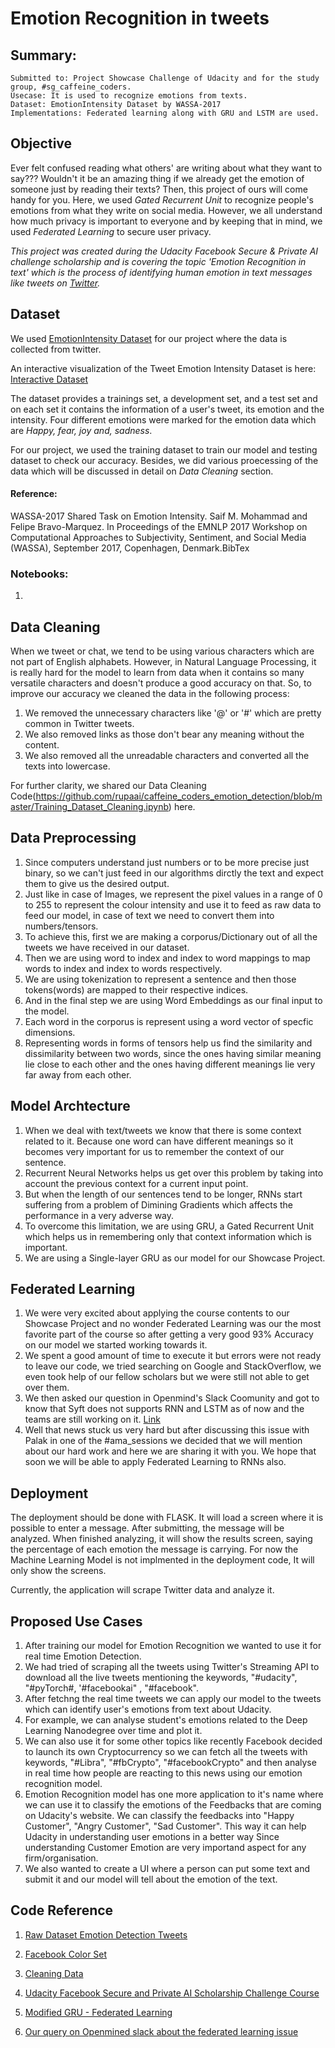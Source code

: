 # Emotion Recognition in tweets
## Summary:
```
Submitted to: Project Showcase Challenge of Udacity and for the study group, #sg_caffeine_coders.
Usecase: It is used to recognize emotions from texts. 
Dataset: EmotionIntensity Dataset by WASSA-2017
Implementations: Federated learning along with GRU and LSTM are used.
```

## Objective 
Ever felt confused reading what others' are writing about what they want to say??? Wouldn't it be an amazing thing if we already get the emotion of someone just by reading their texts? Then, this project of ours will come handy for you. Here, we used *Gated Recurrent Unit* to recognize people's emotions from what they write on social media. However, we all understand how much privacy is important to everyone and by keeping that in mind, we used *Federated Learning* to secure user privacy. 

*This project was created during the Udacity Facebook Secure & Private AI challenge scholarship and is covering the topic 'Emotion Recognition in text'
which is the process of identifying human emotion in text messages like tweets on [Twitter](https://twitter.com/home).*

<!---For the data we used a dataset given WASSA-2017 Shared Task on Emotion Intensity.--->

<!--- The project will be submitted to the [Project Showcase Challenge](https://sites.google.com/udacity.com/secureprivateai-challenge/community/project-showcase-challenge#h.p_E1Kba6yZtw4O)     
by Udacity and to the study group #sg_caffeine_coders project challenge. --->


## Dataset
We used 
[EmotionIntensity Dataset](http://saifmohammad.com/WebPages/EmotionIntensity-SharedTask.html) for our project where the data is collected from twitter.

An interactive visualization of the Tweet Emotion Intensity Dataset is here:
[Interactive Dataset](http://saifmohammad.com/WebPages/TweetEmotionIntensity-dataviz.html)

The dataset provides a trainings set, a development set, and a test set and on each set it contains the information of a user's tweet, its emotion and the intensity. Four different emotions were marked for the emotion data which are *Happy, fear, joy and, sadness*.

For our project, we used the training dataset to train our model and testing dataset to check our accuracy. Besides, we did various proecessing of the data which will be discussed in detail on *Data Cleaning* section.

#### Reference:
WASSA-2017 Shared Task on Emotion Intensity. Saif M. Mohammad and Felipe Bravo-Marquez. In Proceedings of the EMNLP 2017 Workshop on Computational Approaches to Subjectivity, Sentiment, and Social Media (WASSA), September 2017, Copenhagen, Denmark.BibTex

### Notebooks:

  1. 

## Data Cleaning
When we tweet or chat, we tend to be using various characters which are not part of English alphabets. However, in Natural Language Processing, it is really hard for the model to learn from data when it contains so many versatile characters and doesn't produce a good accuracy on that. So, to improve our accuracy we cleaned the data in the following process:
1. We removed the unnecessary characters like '@' or '#' which are pretty common in Twitter tweets.
2. We also removed links as those don't bear any meaning without the content.
3. We also removed all the unreadable characters and converted all the texts into lowercase.

For further clarity, we shared our Data Cleaning Code(https://github.com/rupaai/caffeine_coders_emotion_detection/blob/master/Training_Dataset_Cleaning.ipynb) here.

## Data Preprocessing

  1. Since computers understand just numbers or to be more precise just binary, so we can't just feed in our algorithms dirctly the text and expect them to give us the desired output.
  2. Just like in case of Images, we represent the pixel values in a range of 0 to 255 to represent the colour intensity and use it to feed as raw data to feed our model, in case of text we need to convert them into numbers/tensors.
  3. To achieve this, first we are making a corporus/Dictionary out of all the tweets we have received in our dataset.
  4. Then we are using word to index and index to word mappings to map words to index and index to words respectively.
  5. We are using tokenization to represent a sentence and then those tokens(words) are mapped to their respective indices.
  6. And in the final step we are using Word Embeddings as our final input to the model. 
  7. Each word in the corporus is represent using a word vector of specfic dimensions.
  8. Representing words in forms of tensors help us find the similarity and dissimilarity between two words, since the ones having similar meaning lie close to each other and the ones having different meanings lie very far away from each other.

## Model Archtecture
  1. When we deal with text/tweets we know that there is some context related to it. Because one word can have different meanings so it becomes very important for us to remember the context of our sentence.
  2. Recurrent Neural Networks helps us get over this problem by taking into account the previous context for a current input point.
  3. But when the length of our sentences tend to be longer, RNNs start suffering from a problem of Dimining Gradients which affects the performance in a very adverse way.
  4. To overcome this limitation, we are using GRU, a Gated Recurrent Unit which helps us in remembering only that context information which is important. 
  5. We are using a Single-layer GRU as our model for our Showcase Project.

## Federated Learning
  1. We were very excited about applying the course contents to our Showcase Project and no wonder Federated Learning was our the most favorite part of the course so after getting a very good 93% Accuracy on our model we started working towards it.
  2. We spent a good amount of time to execute it but errors were not ready to leave our code, we tried searching on Google and StackOverflow, we even took help of our fellow scholars but we were still not able to get over them.
  3. We then asked our question in Openmind's Slack Coomunity and got to know that Syft does not supports RNN and LSTM as of now and the teams are still working on it. [Link](https://openmined.slack.com/archives/C6EEFN3A8/p1566138140348300)
  4. Well that news stuck us very hard but after discussing this issue with Palak in one of the #ama_sessions we decided that we will mention about our hard work and here we are sharing it with you. We hope that soon we will be able to apply Federated Learning to RNNs also.

## Deployment
The deployment should be done with FLASK. It will load a screen where it is possible to enter a message. After submitting, the message will be analyzed.
When finished analyzing, it will show the results screen, saying the percentage of each emotion the message is carrying.
For now the Machine Learning Model is not implmented in the deployment code, It will only show the screens.

Currently, the application will scrape Twitter data and analyze it. 

## Proposed Use Cases
  1. After training our model for Emotion Recognition we wanted to use it for real time Emotion Detection.
  2. We had tried of scraping all the tweets using Twitter's Streaming API to download all the live tweets mentioning the keywords, "#udacity", "#pyTorch#, '#facebookai" , "#facebook".
  3. After fetchng the real time tweets we can apply our model to the tweets which can identify user's emotions from text about Udacity.
  4. For example, we can analyse student's emotions related to the Deep Learning Nanodegree over time and plot it.
  5. We can also use it for some other topics like recently Facebook decided to launch its own Cryptocurrency so we can fetch all the tweets with keywords, "#Libra", "#fbCrypto", "#facebookCrypto" and then analyse in real time how people are reacting to this news using our emotion recognition model.
  6. Emotion Recognition model has one more application to it's name where we can use it to classify the emotions of the Feedbacks that are coming on Udacity's website. We can classify the feedbacks into "Happy Customer", "Angry Customer", "Sad Customer". This way it can help Udacity in understanding user emotions in a better way Since understanding Customer Emotion are very importand aspect for any firm/organisation.
  7. We also wanted to create a UI where a person can put some text and submit it and our model will tell about the emotion of the text.

## Code Reference 
  1. [Raw Dataset Emotion Detection Tweets](http://saifmohammad.com/WebPages/EmotionIntensity-SharedTask.html)
  
  2. [Facebook Color Set](https://encycolorpedia.de/3b5998)
  
  3. [Cleaning Data](https://towardsdatascience.com/another-twitter-sentiment-analysis-bb5b01ebad90)
  
  4. [Udacity Facebook Secure and Private AI Scholarship Challenge Course](https://www.udacity.com/facebook-AI-scholarship)
  
  5. [Modified GRU - Federated Learning](https://github.com/andrelmfarias/Private-AI/blob/master/Federated_Learning/handcrafted_GRU.py)
  
  6. [Our query on Openmined slack about the federated learning issue](https://openmined.slack.com/archives/C6EEFN3A8/p1566138140348300)
  
